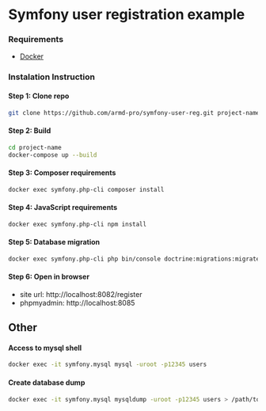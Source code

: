 
# Symfony user registration example

### Requirements
* [Docker](https://www.docker.com/)

### Instalation Instruction

#### Step 1: Clone repo
```bash
git clone https://github.com/armd-pro/symfony-user-reg.git project-name
```

#### Step 2: Build
```bash
cd project-name
docker-compose up --build
```

#### Step 3: Composer requirements
```bash
docker exec symfony.php-cli composer install
```

#### Step 4: JavaScript requirements
```bash
docker exec symfony.php-cli npm install
```

#### Step 5: Database migration
```bash
docker exec symfony.php-cli php bin/console doctrine:migrations:migrate --no-interaction --allow-no-migration
```

#### Step 6: Open in browser
* site url: http://localhost:8082/register
* phpmyadmin: http://localhost:8085


## Other

#### Access to mysql shell
```bash
docker exec -it symfony.mysql mysql -uroot -p12345 users
```

#### Create database dump
```bash
docker exec -it symfony.mysql mysqldump -uroot -p12345 users > /path/to/users.db.sql
```